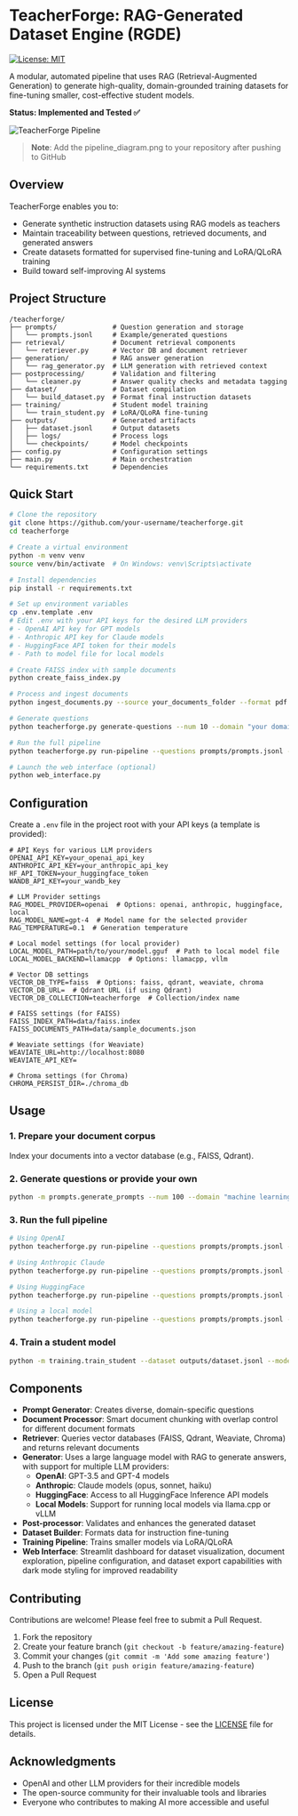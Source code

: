 # TeacherForge: RAG-Generated Dataset Engine (RGDE)

[![License: MIT](https://img.shields.io/badge/License-MIT-yellow.svg)](https://opensource.org/licenses/MIT)

A modular, automated pipeline that uses RAG (Retrieval-Augmented Generation) to generate high-quality, domain-grounded training datasets for fine-tuning smaller, cost-effective student models.

**Status: Implemented and Tested ✅**

![TeacherForge Pipeline](https://user-images.githubusercontent.com/YOUR_USERNAME/RAG-Generated-Dataset-Engine-RGDE-/raw/main/docs/images/pipeline_diagram.png)

> **Note**: Add the pipeline_diagram.png to your repository after pushing to GitHub

## Overview

TeacherForge enables you to:
- Generate synthetic instruction datasets using RAG models as teachers
- Maintain traceability between questions, retrieved documents, and generated answers
- Create datasets formatted for supervised fine-tuning and LoRA/QLoRA training
- Build toward self-improving AI systems

## Project Structure

```
/teacherforge/
├── prompts/              # Question generation and storage
│   └── prompts.jsonl     # Example/generated questions
├── retrieval/            # Document retrieval components
│   └── retriever.py      # Vector DB and document retriever
├── generation/           # RAG answer generation
│   └── rag_generator.py  # LLM generation with retrieved context
├── postprocessing/       # Validation and filtering
│   └── cleaner.py        # Answer quality checks and metadata tagging
├── dataset/              # Dataset compilation 
│   └── build_dataset.py  # Format final instruction datasets
├── training/             # Student model training
│   └── train_student.py  # LoRA/QLoRA fine-tuning
├── outputs/              # Generated artifacts
│   ├── dataset.jsonl     # Output datasets
│   ├── logs/             # Process logs
│   └── checkpoints/      # Model checkpoints
├── config.py             # Configuration settings
├── main.py               # Main orchestration
└── requirements.txt      # Dependencies
```

## Quick Start

```bash
# Clone the repository
git clone https://github.com/your-username/teacherforge.git
cd teacherforge

# Create a virtual environment
python -m venv venv
source venv/bin/activate  # On Windows: venv\Scripts\activate

# Install dependencies
pip install -r requirements.txt

# Set up environment variables
cp .env.template .env
# Edit .env with your API keys for the desired LLM providers
# - OpenAI API key for GPT models
# - Anthropic API key for Claude models
# - HuggingFace API token for their models
# - Path to model file for local models

# Create FAISS index with sample documents
python create_faiss_index.py

# Process and ingest documents
python ingest_documents.py --source your_documents_folder --format pdf

# Generate questions
python teacherforge.py generate-questions --num 10 --domain "your domain"

# Run the full pipeline
python teacherforge.py run-pipeline --questions prompts/prompts.jsonl --output outputs/your_dataset

# Launch the web interface (optional)
python web_interface.py
```

## Configuration

Create a `.env` file in the project root with your API keys (a template is provided):

```
# API Keys for various LLM providers
OPENAI_API_KEY=your_openai_api_key
ANTHROPIC_API_KEY=your_anthropic_api_key
HF_API_TOKEN=your_huggingface_token
WANDB_API_KEY=your_wandb_key

# LLM Provider settings
RAG_MODEL_PROVIDER=openai  # Options: openai, anthropic, huggingface, local
RAG_MODEL_NAME=gpt-4  # Model name for the selected provider
RAG_TEMPERATURE=0.1  # Generation temperature

# Local model settings (for local provider)
LOCAL_MODEL_PATH=path/to/your/model.gguf  # Path to local model file
LOCAL_MODEL_BACKEND=llamacpp  # Options: llamacpp, vllm

# Vector DB settings
VECTOR_DB_TYPE=faiss  # Options: faiss, qdrant, weaviate, chroma
VECTOR_DB_URL=  # Qdrant URL (if using Qdrant)
VECTOR_DB_COLLECTION=teacherforge  # Collection/index name

# FAISS settings (for FAISS)
FAISS_INDEX_PATH=data/faiss.index
FAISS_DOCUMENTS_PATH=data/sample_documents.json

# Weaviate settings (for Weaviate)
WEAVIATE_URL=http://localhost:8080
WEAVIATE_API_KEY=

# Chroma settings (for Chroma)
CHROMA_PERSIST_DIR=./chroma_db
```

## Usage

### 1. Prepare your document corpus

Index your documents into a vector database (e.g., FAISS, Qdrant).

### 2. Generate questions or provide your own

```bash
python -m prompts.generate_prompts --num 100 --domain "machine learning"
```

### 3. Run the full pipeline

```bash
# Using OpenAI
python teacherforge.py run-pipeline --questions prompts/prompts.jsonl --output outputs/your_dataset --provider openai

# Using Anthropic Claude
python teacherforge.py run-pipeline --questions prompts/prompts.jsonl --output outputs/your_dataset --provider anthropic --model claude-3-opus-20240229

# Using HuggingFace
python teacherforge.py run-pipeline --questions prompts/prompts.jsonl --output outputs/your_dataset --provider huggingface --model mistralai/Mistral-7B-Instruct-v0.2

# Using a local model
python teacherforge.py run-pipeline --questions prompts/prompts.jsonl --output outputs/your_dataset --provider local --model-path path/to/your/model.gguf --backend llamacpp
```

### 4. Train a student model

```bash
python -m training.train_student --dataset outputs/dataset.jsonl --model "mistralai/Mistral-7B-v0.1"
```

## Components

- **Prompt Generator**: Creates diverse, domain-specific questions
- **Document Processor**: Smart document chunking with overlap control for different document formats
- **Retriever**: Queries vector databases (FAISS, Qdrant, Weaviate, Chroma) and returns relevant documents
- **Generator**: Uses a large language model with RAG to generate answers, with support for multiple LLM providers:
  - **OpenAI**: GPT-3.5 and GPT-4 models
  - **Anthropic**: Claude models (opus, sonnet, haiku)
  - **HuggingFace**: Access to all HuggingFace Inference API models
  - **Local Models**: Support for running local models via llama.cpp or vLLM
- **Post-processor**: Validates and enhances the generated dataset
- **Dataset Builder**: Formats data for instruction fine-tuning
- **Training Pipeline**: Trains smaller models via LoRA/QLoRA
- **Web Interface**: Streamlit dashboard for dataset visualization, document exploration, pipeline configuration, and dataset export capabilities with dark mode styling for improved readability

## Contributing

Contributions are welcome! Please feel free to submit a Pull Request.

1. Fork the repository
2. Create your feature branch (`git checkout -b feature/amazing-feature`)
3. Commit your changes (`git commit -m 'Add some amazing feature'`)
4. Push to the branch (`git push origin feature/amazing-feature`)
5. Open a Pull Request

## License

This project is licensed under the MIT License - see the [LICENSE](LICENSE) file for details.

## Acknowledgments

* OpenAI and other LLM providers for their incredible models
* The open-source community for their invaluable tools and libraries
* Everyone who contributes to making AI more accessible and useful
